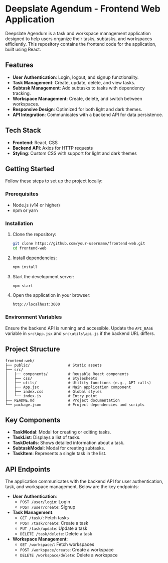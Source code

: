 # Deepslate Agendum - Frontend Web Application

Deepslate Agendum is a task and workspace management application designed to help users organize their tasks, subtasks, and workspaces efficiently. This repository contains the frontend code for the application, built using React.

## Features

- **User Authentication**: Login, logout, and signup functionality.
- **Task Management**: Create, update, delete, and view tasks.
- **Subtask Management**: Add subtasks to tasks with dependency tracking.
- **Workspace Management**: Create, delete, and switch between workspaces.
- **Responsive Design**: Optimized for both light and dark themes.
- **API Integration**: Communicates with a backend API for data persistence.

## Tech Stack

- **Frontend**: React, CSS
- **Backend API**: Axios for HTTP requests
- **Styling**: Custom CSS with support for light and dark themes

## Getting Started

Follow these steps to set up the project locally:

### Prerequisites

- Node.js (v14 or higher)
- npm or yarn

### Installation

1. Clone the repository:
   ```bash
   git clone https://github.com/your-username/frontend-web.git
   cd frontend-web
   ```

2. Install dependencies:
   ```bash
   npm install
   ```

3. Start the development server:
   ```bash
   npm start
   ```

4. Open the application in your browser:
   ```
   http://localhost:3000
   ```

### Environment Variables

Ensure the backend API is running and accessible. Update the `API_BASE` variable in `src\App.jsx` and `src\utils\api.js` if the backend URL differs.

## Project Structure

```
frontend-web/
├── public/                 # Static assets
├── src/
│   ├── components/         # Reusable React components
│   ├── css/                # Stylesheets
│   ├── utils/              # Utility functions (e.g., API calls)
│   ├── App.jsx             # Main application component
│   ├── index.css           # Global styles
│   └── index.js            # Entry point
├── README.md               # Project documentation
└── package.json            # Project dependencies and scripts
```

## Key Components

- **TaskModal**: Modal for creating or editing tasks.
- **TaskList**: Displays a list of tasks.
- **TaskDetails**: Shows detailed information about a task.
- **SubtaskModal**: Modal for creating subtasks.
- **TaskItem**: Represents a single task in the list.

## API Endpoints

The application communicates with the backend API for user authentication, task, and workspace management. Below are the key endpoints:

- **User Authentication**:
  - `POST /user/login`: Login
  - `POST /user/create`: Signup
- **Task Management**:
  - `GET /task/`: Fetch tasks
  - `POST /task/create`: Create a task
  - `PUT /task/update`: Update a task
  - `DELETE /task/delete`: Delete a task
- **Workspace Management**:
  - `GET /workspace/`: Fetch workspaces
  - `POST /workspace/create`: Create a workspace
  - `DELETE /workspace/delete`: Delete a workspace

